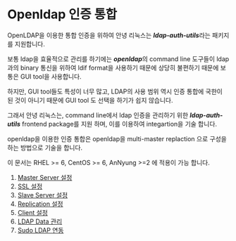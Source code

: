 # Openldap 인증 통합

OpenLDAP을 이용한 통합 인증을 위하여 안녕 리눅스는 ***ldap-auth-utils***라는 패키지를 지원합니다.

보통 ldap을 효율적으로 관리를 하기에는 ***openldap***의 command line 도구들이 ldap과의 binary 통신을 위하여 ldif format을 사용하기 때문에 상당히 불편하기 때문에 보통은 GUI tool을 사용합니다.

하지만, GUI tool들도 특성이 너무 많고, LDAP의 사용 범위 역시 인증 통합에 국한이 된 것이 아니기 때문에 GUI tool
도 선택을 하기가 쉽지 않습니다.

그래서 안녕 리눅스는, command line에서 ldap 인증을 관리하기 위한 ***ldap-auth-utils*** frontend package를 지원 하며, 이를 이용하여 integartion을 기술 합니다.

openldap을 이용한 인증 통합은 openldap을 multi-master replaction 으로 구성을 하는 방법으로 기술을 합니다.

이 문서는 RHEL >= 6, CentOS >= 6, AnNyung >=2 에 적용이 가능 합니다.

1. [Master Server 설정](chapter2-3-auth-integrate-openldap-1.md)
2. [SSL 설정](chapter2-3-auth-integrate-openldap-2.md)
3. [Slave Server 설정](chapter2-3-auth-integrate-openldap-3.md)
4. [Replication 설정](chapter2-3-auth-integrate-openldap-4.md)
5. [Client 설정](chapter2-3-auth-integrate-openldap-5.md)
6. [LDAP Data 관리](chapter2-3-auth-integrate-openldap-6.md)
7. [Sudo LDAP 연동](chapter2-3-auth-integrate-openldap-7.md)